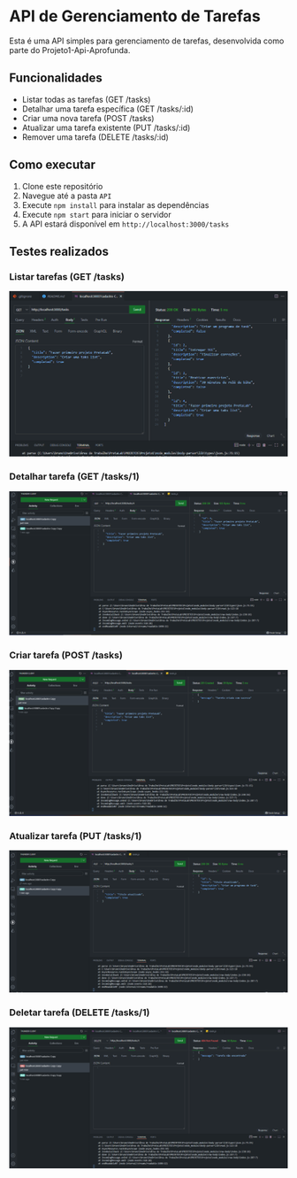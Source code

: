 # API de Gerenciamento de Tarefas

Esta é uma API simples para gerenciamento de tarefas, desenvolvida como parte do Projeto1-Api-Aprofunda.

## Funcionalidades

- Listar todas as tarefas (GET /tasks)
- Detalhar uma tarefa específica (GET /tasks/:id)
- Criar uma nova tarefa (POST /tasks)
- Atualizar uma tarefa existente (PUT /tasks/:id)
- Remover uma tarefa (DELETE /tasks/:id)

## Como executar

1. Clone este repositório
2. Navegue até a pasta `API`
3. Execute `npm install` para instalar as dependências
4. Execute `npm start` para iniciar o servidor
5. A API estará disponível em `http://localhost:3000/tasks`

## Testes realizados

### Listar tarefas (GET /tasks)
![GET /tasks](screenshots/get_tasks.PNG)

### Detalhar tarefa (GET /tasks/1)
![GET /tasks/1](screenshots/get_task_by_id.PNG)

### Criar tarefa (POST /tasks)
![POST /tasks](screenshots/post_task.PNG)

### Atualizar tarefa (PUT /tasks/1)
![PUT /tasks/1](screenshots/put_task.PNG)

### Deletar tarefa (DELETE /tasks/1)
![DELETE /tasks/1](screenshots/delete_task.PNG)
